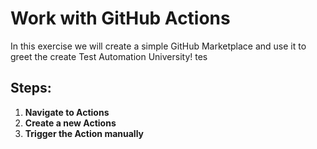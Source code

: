 # Work with GitHub Actions
In this exercise we will create a simple GitHub Marketplace and use it to greet the create Test Automation University! tes

## Steps:
1. **Navigate to Actions** <br>   
2. **Create a new Actions** <br>
3. **Trigger the Action manually** <br>
